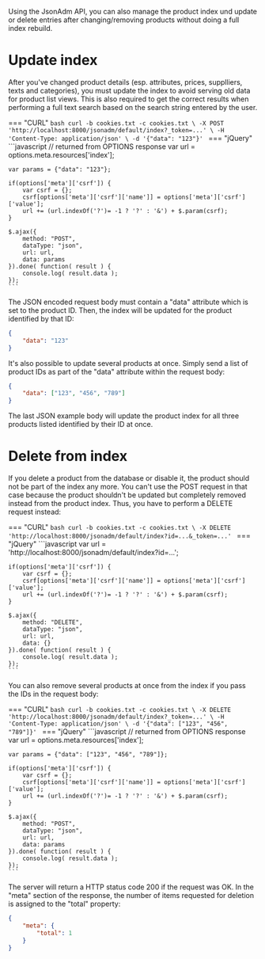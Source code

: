 Using the JsonAdm API, you can also manage the product index und update or delete entries after changing/removing products without doing a full index rebuild.

# Update index

After you've changed product details (esp. attributes, prices, supplliers, texts and categories), you must update the index to avoid serving old data for product list views. This is also required to get the correct results when performing a full text search based on the search string entered by the user.

=== "CURL"
    ```bash
    curl -b cookies.txt -c cookies.txt \
    -X POST 'http://localhost:8000/jsonadm/default/index?_token=...' \
    -H 'Content-Type: application/json' \
    -d '{"data": "123"}'
    ```
=== "jQuery"
    ```javascript
    // returned from OPTIONS response
    var url = options.meta.resources['index'];

    var params = {"data": "123"};

    if(options['meta']['csrf']) {
        var csrf = {};
        csrf[options['meta']['csrf']['name']] = options['meta']['csrf']['value'];
        url += (url.indexOf('?')= -1 ? '?' : '&') + $.param(csrf);
    }

    $.ajax({
        method: "POST",
        dataType: "json",
        url: url,
        data: params
    }).done( function( result ) {
        console.log( result.data );
    });
    ```

The JSON encoded request body must contain a "data" attribute which is set to the product ID. Then, the index will be updated for the product identified by that ID:

```json
{
    "data": "123"
}
```

It's also possible to update several products at once. Simply send a list of product IDs as part of the "data" attribute within the request body:

```json
{
    "data": ["123", "456", "789"]
}
```

The last JSON example body will update the product index for all three products listed identified by their ID at once.

# Delete from index

If you delete a product from the database or disable it, the product should not be part of the index any more. You can't use the POST request in that case because the product shouldn't be updated but completely removed instead from the product index. Thus, you have to perform a DELETE request instead:

=== "CURL"
    ```bash
    curl -b cookies.txt -c cookies.txt \
    -X DELETE 'http://localhost:8000/jsonadm/default/index?id=...&_token=...'
    ```
=== "jQuery"
    ```javascript
    var url = 'http://localhost:8000/jsonadm/default/index?id=...';

    if(options['meta']['csrf']) {
        var csrf = {};
        csrf[options['meta']['csrf']['name']] = options['meta']['csrf']['value'];
        url += (url.indexOf('?')= -1 ? '?' : '&') + $.param(csrf);
    }

    $.ajax({
        method: "DELETE",
        dataType: "json",
        url: url,
        data: {}
    }).done( function( result ) {
        console.log( result.data );
    });
    ```

You can also remove several products at once from the index if you pass the IDs in the request body:

=== "CURL"
    ```bash
    curl -b cookies.txt -c cookies.txt \
    -X DELETE 'http://localhost:8000/jsonadm/default/index?_token=...' \
    -H 'Content-Type: application/json' \
    -d '{"data": ["123", "456", "789"]}'
    ```
=== "jQuery"
    ```javascript
    // returned from OPTIONS response
    var url = options.meta.resources['index'];

    var params = {"data": ["123", "456", "789"]};

    if(options['meta']['csrf']) {
        var csrf = {};
        csrf[options['meta']['csrf']['name']] = options['meta']['csrf']['value'];
        url += (url.indexOf('?')= -1 ? '?' : '&') + $.param(csrf);
    }

    $.ajax({
        method: "POST",
        dataType: "json",
        url: url,
        data: params
    }).done( function( result ) {
        console.log( result.data );
    });
    ```

The server will return a HTTP status code 200 if the request was OK. In the "meta" section of the response, the number of items requested for deletion is assigned to the "total" property:

```json
{
    "meta": {
        "total": 1
    }
}
```

